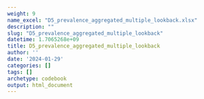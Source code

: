 ```yaml
---
weight: 9
name_excel: "D5_prevalence_aggregated_multiple_lookback.xlsx"
description: ""
slug: "D5_prevalence_aggregated_multiple_lookback"
datetime: 1.7065268e+09
title: D5_prevalence_aggregated_multiple_lookback
author: ''
date: '2024-01-29'
categories: []
tags: []
archetype: codebook
output: html_document
---
```


<div class="tabcontent"></div>
